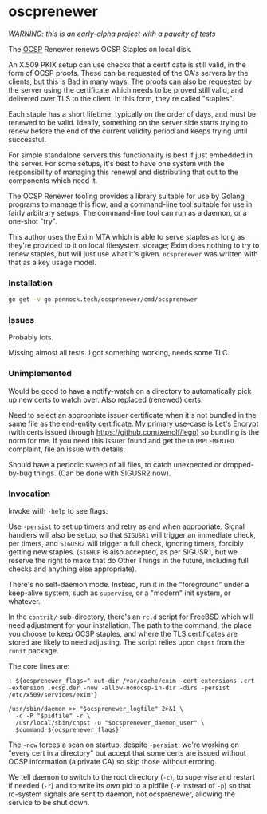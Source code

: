 oscprenewer
===========

*WARNING: this is an early-alpha project with a paucity of tests*

The <abbr title='Online Certificate Status Protocol'>OCSP</abbr> Renewer
renews OCSP Staples on local disk.

An X.509 PKIX setup can use checks that a certificate is still valid, in the
form of OCSP proofs.  These can be requested of the CA's servers by the
clients, but this is Bad in many ways.  The proofs can also be requested by
the server using the certificate which needs to be proved still valid, and
delivered over TLS to the client.  In this form, they're called "staples".

Each staple has a short lifetime, typically on the order of days, and must be
renewed to be valid.  Ideally, something on the server side starts trying to
renew before the end of the current validity period and keeps trying until
successful.

For simple standalone servers this functionality is best if just embedded in
the server.  For some setups, it's best to have one system with the
responsibility of managing this renewal and distributing that out to the
components which need it.

The OCSP Renewer tooling provides a library suitable for use by Golang
programs to manage this flow, and a command-line tool suitable for use in
fairly arbitrary setups.  The command-line tool can run as a daemon, or a
one-shot "try".

This author uses the Exim MTA which is able to serve staples as long as
they're provided to it on local filesystem storage; Exim does nothing to try
to renew staples, but will just use what it's given.  `ocsprenewer` was
written with that as a key usage model.


### Installation

```sh
go get -v go.pennock.tech/ocsprenewer/cmd/ocsprenewer
```

### Issues

Probably lots.

Missing almost all tests.  I got something working, needs some TLC.

### Unimplemented

Would be good to have a notify-watch on a directory to automatically pick up
new certs to watch over.  Also replaced (renewed) certs.

Need to select an appropriate issuer certificate when it's not bundled in the
same file as the end-entity certificate.  My primary use-case is Let's Encrypt
(with certs issued through <https://github.com/xenolf/lego>) so bundling is
the norm for me.  If you need this issuer found and get the `UNIMPLEMENTED`
complaint, file an issue with details.

Should have a periodic sweep of all files, to catch unexpected or
dropped-by-bug things.  (Can be done with SIGUSR2 now).

### Invocation

Invoke with `-help` to see flags.

Use `-persist` to set up timers and retry as and when appropriate.  Signal
handlers will also be setup, so that `SIGUSR1` will trigger an immediate
check, per timers, and `SIGUSR2` will trigger a full check, ignoring timers,
forcibly getting new staples.
(`SIGHUP` is also accepted, as per SIGUSR1, but we reserve the right to make
that do Other Things in the future, including full checks and anything else
appropriate).

There's no self-daemon mode.  Instead, run it in the "foreground" under a
keep-alive system, such as `supervise`, or a "modern" init system, or
whatever.

In the `contrib/` sub-directory, there's an `rc.d` script for FreeBSD which
will need adjustment for your installation.  The path to the command, the
place you choose to keep OCSP staples, and where the TLS certificates are
stored are likely to need adjusting.  The script relies upon `chpst` from the
`runit` package.

The core lines are:
```
: ${ocsprenewer_flags="-out-dir /var/cache/exim -cert-extensions .crt -extension .ocsp.der -now -allow-nonocsp-in-dir -dirs -persist /etc/x509/services/exim"}

/usr/sbin/daemon >> "$ocsprenewer_logfile" 2>&1 \
  -c -P "$pidfile" -r \
  /usr/local/sbin/chpst -u "$ocsprenewer_daemon_user" \
  $command ${ocsprenewer_flags}`
```

The `-now` forces a scan on startup, despite `-persist`; we're working on
"every cert in a directory" but accept that some certs are issued without OCSP
information (a private CA) so skip those without erroring.

We tell daemon to switch to the root directory (`-c`), to supervise and
restart if needed (`-r`) and to write its _own_ pid to a pidfile (`-P` instead
of `-p`) so that rc-system signals are sent to daemon, not ocsprenewer,
allowing the service to be shut down.
